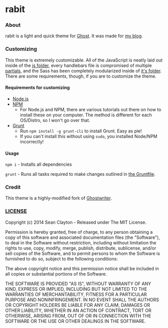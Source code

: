 # rabit

### About

rabit is a light and quick theme for [Ghost](http://github.com/tryghost/ghost/). It was made for [my blog](http://blog.sean-clayton.com).

### Customizing

This theme is extremely customizable. All of the JavaScript is neatly laid out inside of the [js folder](assets/js), every handlebars file is compromised of multiple [partials](partials), and the Sass has been completely modularized inside of [it's folder](assets/sass). There are some requirements, though, if you are to customize the theme.

#### Requirements for customizing

- [Node.js](http://nodejs.org/)
- [NPM](http://nodejs.org/)
  - For Node.js and NPM, there are various tutorials out there on how to install these on your computer. The method is different for each OS/Distro, so I won't go over that.
- [Grunt](http://gruntjs.com/)
  - Run `npm install -g grunt-cli` to install Grunt. Easy as pie!
  - If you can't install this without using `sudo`, you installed Node/NPM incorrectly!

#### Usage

`npm i` - Installs all dependencies

`grunt` - Runs all tasks required to make changes outlined in [the Gruntfile](Gruntfile.js).

### Credit

This theme is a highly-modified fork of [Ghostwriter](https://github.com/roryg/ghostwriter).

### [LICENSE](LICENSE)

Copyright (c) 2014 Sean Clayton - Released under The MIT License.

Permission is hereby granted, free of charge, to any person
obtaining a copy of this software and associated documentation
files (the "Software"), to deal in the Software without
restriction, including without limitation the rights to use,
copy, modify, merge, publish, distribute, sublicense, and/or sell
copies of the Software, and to permit persons to whom the
Software is furnished to do so, subject to the following
conditions:

The above copyright notice and this permission notice shall be
included in all copies or substantial portions of the Software.

THE SOFTWARE IS PROVIDED "AS IS", WITHOUT WARRANTY OF ANY KIND,
EXPRESS OR IMPLIED, INCLUDING BUT NOT LIMITED TO THE WARRANTIES
OF MERCHANTABILITY, FITNESS FOR A PARTICULAR PURPOSE AND
NONINFRINGEMENT. IN NO EVENT SHALL THE AUTHORS OR COPYRIGHT
HOLDERS BE LIABLE FOR ANY CLAIM, DAMAGES OR OTHER LIABILITY,
WHETHER IN AN ACTION OF CONTRACT, TORT OR OTHERWISE, ARISING
FROM, OUT OF OR IN CONNECTION WITH THE SOFTWARE OR THE USE OR
OTHER DEALINGS IN THE SOFTWARE.
